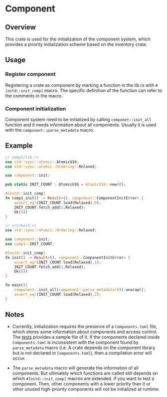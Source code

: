# Component

## Overview
This crate is used for the initialization of the component system, which provides a priority initialization scheme based on the inventory crate.

## Usage

### Register component

Registering a crate as component by marking a function in the lib.rs with `#[ostd::init_comp]` macro. The specific definition of the function can refer to the comments in the macro.

### Component initialization

Component system need to be initialized by calling `componet::init_all` function and it needs  information about all components. Usually it is used with the `component::parse_metadata` macro.

## Example

```rust
// comp1/lib.rs
use std::sync::atomic::AtomicU16;
use std::sync::atomic::Ordering::Relaxed;

use component::init;

pub static INIT_COUNT : AtomicU16 = AtomicU16::new(0);

#[ostd::init_comp]
fn comp1_init() -> Result<(), component::ComponentInitError> {
    assert_eq!(INIT_COUNT.load(Relaxed),0);
    INIT_COUNT.fetch_add(1,Relaxed);
    Ok(())
}

// src/main.rs
use std::sync::atomic::Ordering::Relaxed;

use component::init;
use comp1::INIT_COUNT;

#[ostd::init_comp]
fn init() -> Result<(), component::ComponentInitError> {
    assert_eq!(INIT_COUNT.load(Relaxed),1);
    INIT_COUNT.fetch_add(1,Relaxed);
    Ok(())
}

fn main(){
    component::init_all(component::parse_metadata!()).unwrap();
    assert_eq!(INIT_COUNT.load(Relaxed),2);
}
```

## Notes

- Currently, initialization requires the presence of a `Components.toml` file, which stores some information about components and access control. The [tests](tests/kernel/Components.toml) provides a sample file of it. If the components declared inside `Components.toml` is inconsistent with the component found by `parse_metadata` macro (i.e. A crate depends on the component library but is not declared in `Components.toml`), then a compilation error will occur.

- The `parse_metadata` macro will generate the information of all components. But ultimately which functions are called still depends on which `#[ostd::init_comp]` macros are extended. If you want to test a component. Then, other components with a lower priority than it or other unused high-priority components will not be initialized at runtime.
